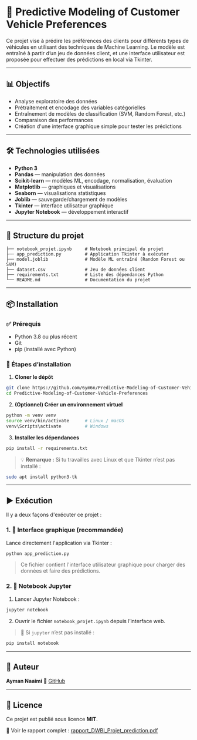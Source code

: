 # 🚗 Predictive Modeling of Customer Vehicle Preferences

Ce projet vise à prédire les préférences des clients pour différents types de véhicules en utilisant des techniques de Machine Learning.
Le modèle est entraîné à partir d’un jeu de données client, et une interface utilisateur est proposée pour effectuer des prédictions en local via Tkinter.

---

## 📊 Objectifs

* Analyse exploratoire des données
* Prétraitement et encodage des variables catégorielles
* Entraînement de modèles de classification (SVM, Random Forest, etc.)
* Comparaison des performances
* Création d'une interface graphique simple pour tester les prédictions

---

## 🛠️ Technologies utilisées

* **Python 3**
* **Pandas** — manipulation des données
* **Scikit-learn** — modèles ML, encodage, normalisation, évaluation
* **Matplotlib** — graphiques et visualisations
* **Seaborn** — visualisations statistiques
* **Joblib** — sauvegarde/chargement de modèles
* **Tkinter** — interface utilisateur graphique
* **Jupyter Notebook** — développement interactif

---

## 📁 Structure du projet

```
├── notebook_projet.ipynb     # Notebook principal du projet
├── app_prediction.py         # Application Tkinter à exécuter
├── model.joblib              # Modèle ML entraîné (Random Forest ou SVM)
├── dataset.csv               # Jeu de données client
├── requirements.txt          # Liste des dépendances Python
└── README.md                 # Documentation du projet
```

---

## 📦 Installation

### ✅ Prérequis

* Python 3.8 ou plus récent
* Git
* pip (installé avec Python)

### 📅 Étapes d’installation

1. **Cloner le dépôt**

```bash
git clone https://github.com/6ym6n/Predictive-Modeling-of-Customer-Vehicle-Preferences.git
cd Predictive-Modeling-of-Customer-Vehicle-Preferences
```

2. **(Optionnel) Créer un environnement virtuel**

```bash
python -m venv venv
source venv/bin/activate      # Linux / macOS
venv\Scripts\activate         # Windows
```

3. **Installer les dépendances**

```bash
pip install -r requirements.txt
```

> 💡 **Remarque :** Si tu travailles avec Linux et que Tkinter n’est pas installé :

```bash
sudo apt install python3-tk
```

---

## ▶️ Exécution

Il y a deux façons d'exécuter ce projet :

### 1. 🔹 Interface graphique (recommandée)

Lance directement l'application via Tkinter :

```bash
python app_prediction.py
```

> Ce fichier contient l'interface utilisateur graphique pour charger des données et faire des prédictions.

### 2. 🔹 Notebook Jupyter

1. Lancer Jupyter Notebook :

```bash
jupyter notebook
```

2. Ouvrir le fichier `notebook_projet.ipynb` depuis l’interface web.

> 🧠 Si `jupyter` n’est pas installé :

```bash
pip install notebook
```

---

## 👤 Auteur

**Ayman Naaimi**
🔗 [GitHub](https://github.com/6ym6n)

---

## 📄 Licence

Ce projet est publié sous licence **MIT**.


📄 Voir le rapport complet : [rapport_DWBI_Projet_prediction.pdf](rapport_DWBI_Projet_prediction.pdf)
